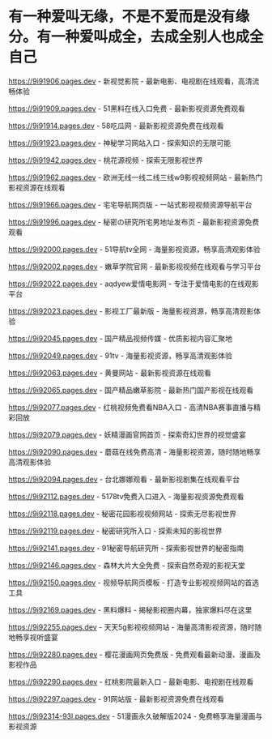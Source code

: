 # 有一种爱叫无缘，不是不爱而是没有缘分。有一种爱叫成全，去成全别人也成全自己

https://9i91906.pages.dev - 新视觉影院 - 最新电影、电视剧在线观看，高清流畅体验

https://9i91909.pages.dev - 51黑料在线入口免费 - 最新影视资源免费观看

https://9i91914.pages.dev - 58吃瓜网 - 最新影视资源免费在线观看

https://9i91923.pages.dev - 神秘学习网站入口 - 探索知识的无限可能

https://9i91942.pages.dev - 桃花源视频 - 探索无限影视世界

https://9i91962.pages.dev - 欧洲无线一线二线三线w9影视视频网站 - 最新热门影视资源在线观看

https://9i91966.pages.dev - 宅宅导航网页版 - 一站式影视视频资源导航平台

https://9i91996.pages.dev - 秘密の研究所宅男地址发布页 - 最新影视资源免费观看

https://9i92000.pages.dev - 51导航tv全网 - 海量影视资源，畅享高清观影体验

https://9i92002.pages.dev - 嫩草学院官网 - 最新影视视频在线观看与学习平台

https://9i92022.pages.dev - aqdyew爱情电影网 - 专注于爱情电影的在线观影平台

https://9i92023.pages.dev - 影视工厂最新版 - 海量影视资源，畅享高清观影体验

https://9i92045.pages.dev - 国产精品视频传媒 - 优质影视内容汇聚地

https://9i92049.pages.dev - 91tv - 海量影视资源，畅享高清观影体验

https://9i92063.pages.dev - 黄曼网站 - 最新影视资源在线观看

https://9i92065.pages.dev - 国产精品嫩草影院 - 最新热门国产影视在线观看

https://9i92077.pages.dev - 红桃视频免费看NBA入口 - 高清NBA赛事直播与精彩回放

https://9i92079.pages.dev - 妖精漫画官网首页 - 探索奇幻世界的视觉盛宴

https://9i92090.pages.dev - 蘑菇在线免费高清 - 海量影视资源，随时随地畅享高清观影体验

https://9i92094.pages.dev - 台北娜娜观看 - 最新影视剧集在线观看平台

https://9i92112.pages.dev - 5178tv免费入口进入 - 海量影视资源免费观看

https://9i92118.pages.dev - 秘密花园影视视频网站 - 探索无尽影视世界

https://9i92119.pages.dev - 秘密研究所入口 - 探索未知的影视世界

https://9i92141.pages.dev - 91秘密导航研究所 - 探索影视世界的秘密指南

https://9i92146.pages.dev - 森林大片大全免费 - 探索自然奇观的影视天堂

https://9i92150.pages.dev - 视频导航网页模板 - 打造专业影视视频网站的首选工具

https://9i92169.pages.dev - 黑料爆料 - 揭秘影视圈内幕，独家爆料尽在这里

https://9i92255.pages.dev - 天天5g影视视频网站 - 海量高清影视资源，随时随地畅享视听盛宴

https://9i92280.pages.dev - 樱花漫画网页免费版 - 免费观看最新动漫、漫画及影视作品

https://9i92290.pages.dev - 红桃影院最新入口 - 最新电影、电视剧在线观看

https://9i92297.pages.dev - 91网站版 - 最新影视资源免费在线观看

https://9i92314-93l.pages.dev - 51漫画永久破解版2024 - 免费畅享海量漫画与影视资源
